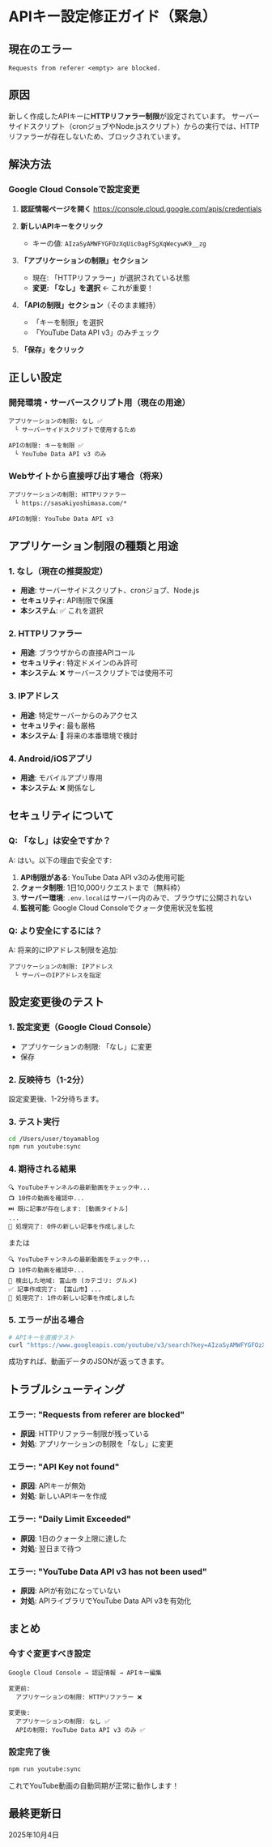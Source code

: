 # APIキー設定修正ガイド（緊急）

## 現在のエラー
```
Requests from referer <empty> are blocked.
```

## 原因
新しく作成したAPIキーに**HTTPリファラー制限**が設定されています。
サーバーサイドスクリプト（cronジョブやNode.jsスクリプト）からの実行では、HTTPリファラーが存在しないため、ブロックされています。

## 解決方法

### Google Cloud Consoleで設定変更

1. **認証情報ページを開く**
   https://console.cloud.google.com/apis/credentials

2. **新しいAPIキーをクリック**
   - キーの値: `AIzaSyAMWFYGFOzXqUic0agFSgXqWecywK9__zg`

3. **「アプリケーションの制限」セクション**
   - 現在: 「HTTPリファラー」が選択されている状態
   - **変更: 「なし」を選択** ← これが重要！

4. **「APIの制限」セクション**（そのまま維持）
   - 「キーを制限」を選択
   - 「YouTube Data API v3」のみチェック

5. **「保存」をクリック**

## 正しい設定

### 開発環境・サーバースクリプト用（現在の用途）
```
アプリケーションの制限: なし ✅
　└ サーバーサイドスクリプトで使用するため

APIの制限: キーを制限 ✅
　└ YouTube Data API v3 のみ
```

### Webサイトから直接呼び出す場合（将来）
```
アプリケーションの制限: HTTPリファラー
　└ https://sasakiyoshimasa.com/*

APIの制限: YouTube Data API v3
```

## アプリケーション制限の種類と用途

### 1. なし（現在の推奨設定）
- **用途**: サーバーサイドスクリプト、cronジョブ、Node.js
- **セキュリティ**: API制限で保護
- **本システム**: ✅ これを選択

### 2. HTTPリファラー
- **用途**: ブラウザからの直接APIコール
- **セキュリティ**: 特定ドメインのみ許可
- **本システム**: ❌ サーバースクリプトでは使用不可

### 3. IPアドレス
- **用途**: 特定サーバーからのみアクセス
- **セキュリティ**: 最も厳格
- **本システム**: 🔄 将来の本番環境で検討

### 4. Android/iOSアプリ
- **用途**: モバイルアプリ専用
- **本システム**: ❌ 関係なし

## セキュリティについて

### Q: 「なし」は安全ですか？
A: はい。以下の理由で安全です:

1. **API制限がある**: YouTube Data API v3のみ使用可能
2. **クォータ制限**: 1日10,000リクエストまで（無料枠）
3. **サーバー環境**: `.env.local`はサーバー内のみで、ブラウザに公開されない
4. **監視可能**: Google Cloud Consoleでクォータ使用状況を監視

### Q: より安全にするには？
A: 将来的にIPアドレス制限を追加:
```
アプリケーションの制限: IPアドレス
　└ サーバーのIPアドレスを指定
```

## 設定変更後のテスト

### 1. 設定変更（Google Cloud Console）
- アプリケーションの制限: 「なし」に変更
- 保存

### 2. 反映待ち（1-2分）
設定変更後、1-2分待ちます。

### 3. テスト実行
```bash
cd /Users/user/toyamablog
npm run youtube:sync
```

### 4. 期待される結果
```
🔍 YouTubeチャンネルの最新動画をチェック中...
📺 10件の動画を確認中...
⏭️ 既に記事が存在します: [動画タイトル]
...
🎉 処理完了: 0件の新しい記事を作成しました
```

または

```
🔍 YouTubeチャンネルの最新動画をチェック中...
📺 10件の動画を確認中...
📍 検出した地域: 富山市 (カテゴリ: グルメ)
✅ 記事作成完了: 【富山市】...
🎉 処理完了: 1件の新しい記事を作成しました
```

### 5. エラーが出る場合
```bash
# APIキーを直接テスト
curl "https://www.googleapis.com/youtube/v3/search?key=AIzaSyAMWFYGFOzXqUic0agFSgXqWecywK9__zg&channelId=UCxX3Eq8_KMl3AeYdhb5MklA&part=snippet&maxResults=1"
```

成功すれば、動画データのJSONが返ってきます。

## トラブルシューティング

### エラー: "Requests from referer <empty> are blocked"
- **原因**: HTTPリファラー制限が残っている
- **対処**: アプリケーションの制限を「なし」に変更

### エラー: "API Key not found"
- **原因**: APIキーが無効
- **対処**: 新しいAPIキーを作成

### エラー: "Daily Limit Exceeded"
- **原因**: 1日のクォータ上限に達した
- **対処**: 翌日まで待つ

### エラー: "YouTube Data API v3 has not been used"
- **原因**: APIが有効になっていない
- **対処**: APIライブラリでYouTube Data API v3を有効化

## まとめ

### 今すぐ変更すべき設定
```
Google Cloud Console → 認証情報 → APIキー編集

変更前:
  アプリケーションの制限: HTTPリファラー ❌

変更後:
  アプリケーションの制限: なし ✅
  APIの制限: YouTube Data API v3 のみ ✅
```

### 設定完了後
```bash
npm run youtube:sync
```

これでYouTube動画の自動同期が正常に動作します！

## 最終更新日
2025年10月4日
